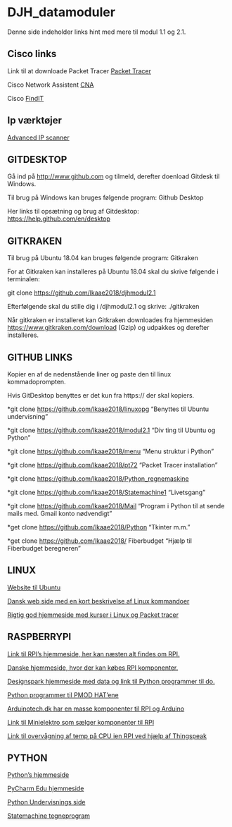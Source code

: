# DJH_datamoduler
Denne side indeholder links hint med mere til modul 1.1 og 2.1.
## Cisco links
Link til at downloade Packet Tracer [Packet Tracer](https://www.netacad.com/courses/packet-tracer)

Cisco Network Assistent [CNA](https://www.cisco.com/c/en/us/products/cloud-systems-management/network-assistant/index.html)

Cisco [FindIT](https://www.cisco.com/c/en/us/support/cloud-systems-management/findit-network-discovery-utility/model.html)

## Ip værktøjer
[Advanced IP scanner](https://www.advanced-ip-scanner.com/)

## GITDESKTOP
Gå ind på http://www.github.com og tilmeld, derefter doenload Gitdesk til Windows.

Til brug på Windows kan bruges følgende program: Github Desktop

Her links til opsætning og brug af Gitdesktop: 
https://help.github.com/en/desktop

## GITKRAKEN
Til brug på Ubuntu 18.04 kan bruges følgende program: Gitkraken

For at Gitkraken kan installeres på Ubuntu 18.04 skal du skrive følgende i terminalen:

git clone https://github.com/lkaae2018/djhmodul2.1

Efterfølgende skal du stille dig i /djhmodul2.1 og skrive: ./gitkraken

Når gitkraken er installeret kan Gitkraken downloades fra hjemmesiden https://www.gitkraken.com/download (Gzip) og udpakkes og derefter installeres.

## GITHUB LINKS
Kopier en af de nedenstående liner og paste den til linux kommadoprompten.

Hvis GitDesktop benyttes er det kun fra https:// der skal kopiers.

*git clone https://github.com/lkaae2018/linuxopg “Benyttes til Ubuntu undervisning”

*git clone https://github.com/lkaae2018/modul2.1 “Div ting til Ubuntu og Python”

*git clone https://github.com/lkaae2018/menu “Menu struktur i Python”

*git clone https://github.com/lkaae2018/pt72 “Packet Tracer installation”

*git clone https://github.com/lkaae2018/Python_regnemaskine

*git clone https://github.com/lkaae2018/Statemachine1 “Livetsgang”

*git clone https://github.com/lkaae2018/Mail “Program i Python til at sende mails med. Gmail konto nødvendigt”

*get clone https://github.com/lkaae2018/Python “Tkinter m.m.”

*get clone https://github.com/lkaae2018/ Fiberbudget “Hjælp til Fiberbudget beregneren”

## LINUX
[Website til Ubuntu](www.ubuntu.com)

[Dansk web side med en kort beskrivelse af Linux kommandoer](http://www.linuxbog.dk/unix/bog/unix-appendiks-kommandooversigt.html)

[Rigtig god hjemmeside med kurser i Linux og Packet tracer](http://danscourses.com/)

## RASPBERRYPI
[Link til RPI’s hjemmeside, her kan næsten alt findes om RPI.](http://www.raspberrypi.org/)

[Danske hjemmeside, hvor der kan købes RPI komponenter.](http://www.raspberrypi.dk/)

[Designspark hjemmeside med data og link til Python programmer til do.](https://www.rs-online.com/designspark/the-new-raspberry-pi-pmod-hat-adapter-from-designspark)

[Python programmer til PMOD HAT’ene](https://designspark-pmod.readthedocs.io/en/latest/)

[Arduinotech.dk har en masse komponenter til RPI og Arduino](https://arduinotech.dk/)

[Link til Minielektro som sælger komponenter til RPI](https://minielektro.dk/)

[Link til overvågning af temp på CPU ien RPI ved hjælp af Thingspeak](https://learn.sparkfun.com/tutorials/python-programming-tutorial-getting-started-with-the-raspberry-pi/experiment-1-digital-input-and-output)

## PYTHON
[Python’s hjemmeside](https://www.python.org/)

[PyCharm Edu hjemmeside](https://www.jetbrains.com/pycharm-edu/?gclid=EAIaIQobChMInsuNzMaL4QIVTOh3Ch1JuwIeEAAYASACEgKUKfD_BwE&gclsrc=aw.ds)

[Python Undervisnings side](https://www.tutorialspoint.com/python/index.htm)

[Statemachine tegneprogram](http://madebyevan.com/fsm)
